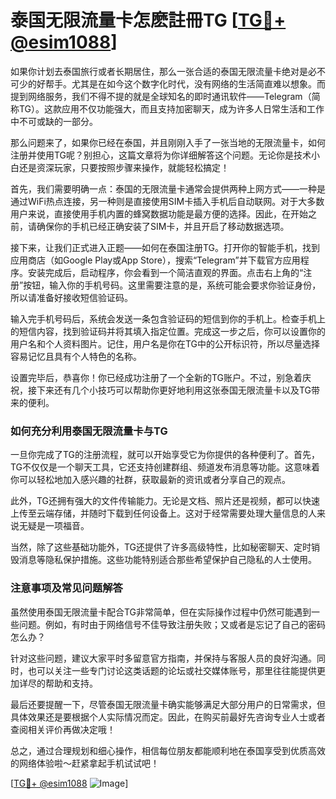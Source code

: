 # 泰国无限流量卡怎麽註冊TG [[TG💪+ @esim1088](https://t.me/s/esim1088)]

如果你计划去泰国旅行或者长期居住，那么一张合适的泰国无限流量卡绝对是必不可少的好帮手。尤其是在如今这个数字化时代，没有网络的生活简直难以想象。而提到网络服务，我们不得不提的就是全球知名的即时通讯软件——Telegram（简称TG）。这款应用不仅功能强大，而且支持加密聊天，成为许多人日常生活和工作中不可或缺的一部分。

那么问题来了，如果你已经在泰国，并且刚刚入手了一张当地的无限流量卡，如何注册并使用TG呢？别担心，这篇文章将为你详细解答这个问题。无论你是技术小白还是资深玩家，只要按照步骤来操作，就能轻松搞定！

首先，我们需要明确一点：泰国的无限流量卡通常会提供两种上网方式——一种是通过WiFi热点连接，另一种则是直接使用SIM卡插入手机后自动联网。对于大多数用户来说，直接使用手机内置的蜂窝数据功能是最方便的选择。因此，在开始之前，请确保你的手机已经正确安装了SIM卡，并且开启了移动数据选项。

接下来，让我们正式进入正题——如何在泰国注册TG。打开你的智能手机，找到应用商店（如Google Play或App Store），搜索“Telegram”并下载官方应用程序。安装完成后，启动程序，你会看到一个简洁直观的界面。点击右上角的“注册”按钮，输入你的手机号码。这里需要注意的是，系统可能会要求你验证身份，所以请准备好接收短信验证码。

输入完手机号码后，系统会发送一条包含验证码的短信到你的手机上。检查手机上的短信内容，找到验证码并将其填入指定位置。完成这一步之后，你可以设置你的用户名和个人资料图片。记住，用户名是你在TG中的公开标识符，所以尽量选择容易记忆且具有个人特色的名称。

设置完毕后，恭喜你！你已经成功注册了一个全新的TG账户。不过，别急着庆祝，接下来还有几个小技巧可以帮助你更好地利用这张泰国无限流量卡以及TG带来的便利。

### 如何充分利用泰国无限流量卡与TG

一旦你完成了TG的注册流程，就可以开始享受它为你提供的各种便利了。首先，TG不仅仅是一个聊天工具，它还支持创建群组、频道发布消息等功能。这意味着你可以轻松地加入感兴趣的社群，获取最新的资讯或者分享自己的观点。

此外，TG还拥有强大的文件传输能力。无论是文档、照片还是视频，都可以快速上传至云端存储，并随时下载到任何设备上。这对于经常需要处理大量信息的人来说无疑是一项福音。

当然，除了这些基础功能外，TG还提供了许多高级特性，比如秘密聊天、定时销毁消息等隐私保护措施。这些功能特别适合那些希望保护自己隐私的人士使用。

### 注意事项及常见问题解答

虽然使用泰国无限流量卡配合TG非常简单，但在实际操作过程中仍然可能遇到一些问题。例如，有时由于网络信号不佳导致注册失败；又或者是忘记了自己的密码怎么办？

针对这些问题，建议大家平时多留意官方指南，并保持与客服人员的良好沟通。同时，也可以关注一些专门讨论这类话题的论坛或社交媒体账号，那里往往能提供更加详尽的帮助和支持。

最后还要提醒一下，尽管泰国无限流量卡确实能够满足大部分用户的日常需求，但具体效果还是要根据个人实际情况而定。因此，在购买前最好先咨询专业人士或者查阅相关评价再做决定哦！

总之，通过合理规划和细心操作，相信每位朋友都能顺利地在泰国享受到优质高效的网络体验啦～赶紧拿起手机试试吧！

[[TG💪+ @esim1088](https://t.me/s/esim1088) ![Image](https://i.postimg.cc/4NQfJmqS/Snipaste-2025-05-13-00-14-12.png)]